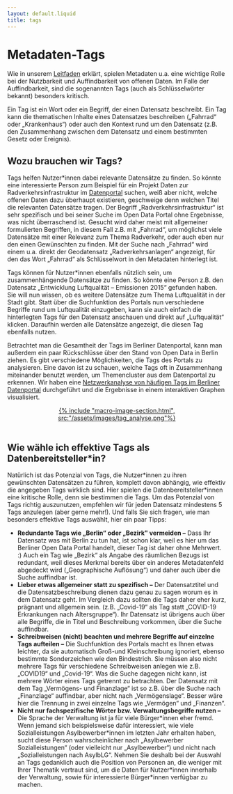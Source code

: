 ```yaml
---
layout: default.liquid
title: tags
---
```


# Metadaten-Tags

Wie in unserem [Leitfaden](metadaten.html) erklärt, spielen Metadaten u.a. eine wichtige Rolle bei der Nutzbarkeit und Auffindbarkeit von offenen Daten. Im Falle der Auffindbarkeit, sind die sogenannten Tags (auch als Schlüsselwörter bekannt) besonders kritisch.

Ein Tag ist ein Wort oder ein Begriff, der einen Datensatz beschreibt. Ein Tag kann die thematischen Inhalte eines Datensatzes beschreiben („Fahrrad“ oder „Krankenhaus“) oder auch den Kontext rund um den Datensatz (z.B. den Zusammenhang zwischen dem Datensatz und einem bestimmten Gesetz oder Ereignis).

## Wozu brauchen wir Tags?

Tags helfen Nutzer\*innen dabei relevante Datensätze zu finden. So könnte eine interessierte Person zum Beispiel für ein Projekt Daten zur Radverkehrsinfrastruktur im [Datenportal](https://daten.berlin.de) suchen, weiß aber nicht, welche offenen Daten dazu überhaupt existieren, geschweige denn welchen Titel die relevanten Datensätze tragen. Der Begriff „Radverkehrsinfrastruktur“ ist sehr spezifisch und bei seiner Suche im Open Data Portal ohne Ergebnisse, was nicht überraschend ist. Gesucht wird daher meist mit allgemeiner formulierten Begriffen, in diesem Fall z.B. mit „Fahrrad“, um möglichst viele Datensätze mit einer Relevanz zum Thema Radverkehr, oder auch eben nur den einen Gewünschten zu finden. Mit der Suche nach „Fahrrad“ wird einem u.a. direkt der Geodatensatz „Radverkehrsanlagen“ angezeigt, für den das Wort „Fahrrad“ als Schlüsselwort in den Metadaten hinterlegt ist.

Tags können für Nutzer\*innen ebenfalls nützlich sein, um zusammenhängende Datensätze zu finden. So könnte eine Person z.B. den Datensatz „Entwicklung Luftqualität – Emissionen 2015“ gefunden haben. Sie will nun wissen, ob es weitere Datensätze zum Thema Luftqualität in der Stadt gibt. Statt über die Suchfunktion des Portals nun verschiedene Begriffe rund um Luftqualität einzugeben, kann sie auch einfach die hinterlegten Tags für den Datensatz anschauen und direkt auf „Luftqualität“ klicken. Daraufhin werden alle Datensätze angezeigt, die diesen Tag ebenfalls nutzen.

Betrachtet man die Gesamtheit der Tags im Berliner Datenportal, kann man außerdem ein paar Rückschlüsse über den Stand von Open Data in Berlin ziehen. Es gibt verschiedene Möglichkeiten, die Tags des Portals zu analysieren. Eine davon ist zu schauen, welche Tags oft in Zusammenhang miteinander benutzt werden, um Themencluster aus dem Datenportal zu erkennen. Wir haben eine [Netzwerkanalyse von häufigen Tags im Berliner Datenportal](../projekte/tag_analyse/) durchgeführt und die Ergebnisse in einem interaktiven Graphen visualisiert.

<center>
  <a href="../../projekte/tag_analyse/">{% include "macro-image-section.html", src:"/assets/images/tag_analyse.png"%}</a>
</center>
<br>

## Wie wähle ich effektive Tags als Datenbereitsteller\*in?

Natürlich ist das Potenzial von Tags, die Nutzer\*innen zu ihren gewünschten Datensätzen zu führen, komplett davon abhängig, wie effektiv die angegeben Tags wirklich sind. Hier spielen die Datenbereitsteller\*innen eine kritische Rolle, denn sie bestimmen die Tags. Um das Potenzial von Tags richtig auszunutzen, empfehlen wir für jeden Datensatz mindestens 5 Tags anzulegen (aber gerne mehr!). Und falls Sie sich fragen, wie man besonders effektive Tags auswählt, hier ein paar Tipps:

- **Redundante Tags wie „Berlin“ oder „Bezirk" vermeiden –** Dass Ihr Datensatz was mit Berlin zu tun hat, ist schon klar, weil es hier um das Berliner Open Data Portal handelt, dieser Tag ist daher ohne Mehrwert. :) Auch ein Tag wie „Bezirk“ als Angabe des räumlichen Bezugs ist redundant, weil dieses Merkmal bereits über ein anderes Metadatenfeld abgedeckt wird („Geographische Auflösung“) und daher auch über die Suche auffindbar ist.
- **Lieber etwas allgemeiner statt zu spezifisch –** Der Datensatztitel und die Datensatzbeschreibung dienen dazu genau zu sagen worum es in dem Datensatz geht. Im Vergleich dazu sollten die Tags daher eher kurz, prägnant und allgemein sein. (z.B. „Covid-19“ als Tag statt „COVID-19 Erkrankungen nach Altersgruppe“). Ihr Datensatz ist übrigens auch über alle Begriffe, die in Titel und Beschreibung vorkommen, über die Suche auffindbar.
- **Schreibweisen (nicht) beachten und mehrere Begriffe auf einzelne Tags aufteilen –** Die Suchfunktion des Portals macht es Ihnen etwas leichter, da sie automatisch Groß-und Kleinschreibung ignoriert, ebenso bestimmte Sonderzeichen wie den Bindestrich. Sie müssen also nicht mehrere Tags für verschiedene Schreibweisen anlegen wie z.B. „COVID19“ und „Covid-19“. Was die Suche dagegen nicht kann, ist mehrere Wörter eines Tags getrennt zu betrachten. Der Datensatz mit dem Tag „Vermögens- und Finanzlage“ ist so z.B. über die Suche nach „Finanzlage“ auffindbar, aber nicht nach „Vermögenslage“. Besser wäre hier die Trennung in zwei einzelne Tags wie „Vermögen“ und „Finanzen“.
- **Nicht nur fachspezifische Wörter bzw. Verwaltungsbegriffe nutzen –** Die Sprache der Verwaltung ist ja für viele Bürger\*innen eher fremd. Wenn jemand sich beispielsweise dafür interessiert, wie viele Sozialleistungen Asylbewerber\*innen im letzten Jahr erhalten haben, sucht diese Person wahrscheinlicher nach „Asylbewerber Sozialleistungen“ (oder vielleicht nur „Asylbewerber“) und nicht nach „Sozialleistungen nach AsylbLG“. Nehmen Sie deshalb bei der Auswahl an Tags gedanklich auch die Position von Personen an, die weniger mit Ihrer Thematik vertraut sind, um die Daten für Nutzer\*innen innerhalb der Verwaltung, sowie für interessierte Bürger\*innen verfügbar zu machen.
